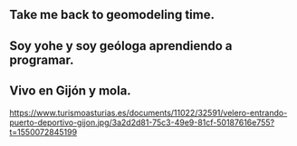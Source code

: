## Take me back to geomodeling time.

## Soy yohe y soy geóloga aprendiendo a programar.

## Vivo en Gijón y mola.

<https://www.turismoasturias.es/documents/11022/32591/velero-entrando-puerto-deportivo-gijon.jpg/3a2d2d81-75c3-49e9-81cf-50187616e755?t=1550072845199>
